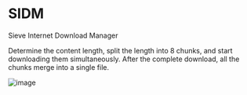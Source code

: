 # SIDM
Sieve Internet Download Manager

Determine the content length, split the length into 8 chunks, and start downloading them simultaneously.
After the complete download, all the chunks merge into a single file.

![image](https://user-images.githubusercontent.com/46717148/189540785-e1dacabb-d776-41f9-a715-2b71234c6db7.png)
